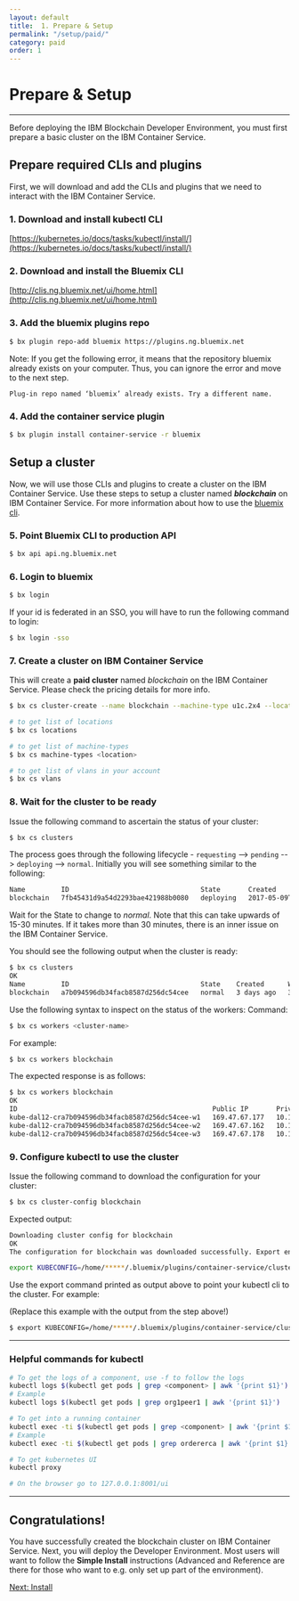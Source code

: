```yaml
---
layout: default
title:  1. Prepare & Setup
permalink: "/setup/paid/"
category: paid
order: 1
---
```


# Prepare & Setup

* * *

Before deploying the IBM Blockchain Developer Environment, you must first prepare a basic cluster on the IBM Container Service.

## Prepare required CLIs and plugins

First, we will download and add the CLIs and plugins that we need to interact with the IBM Container Service.

### 1. Download and install kubectl CLI

[https://kubernetes.io/docs/tasks/kubectl/install/](https://kubernetes.io/docs/tasks/kubectl/install/)

### 2. Download and install the Bluemix CLI

[http://clis.ng.bluemix.net/ui/home.html](http://clis.ng.bluemix.net/ui/home.html)

### 3. Add the bluemix plugins repo

```bash
$ bx plugin repo-add bluemix https://plugins.ng.bluemix.net
```

Note: If you get the following error, it means that the repository bluemix already exists on your computer. Thus, you can ignore the error and move to the next step.

`Plug-in repo named ‘bluemix’ already exists. Try a different name.`

### 4. Add the container service plugin

```bash
$ bx plugin install container-service -r bluemix
```

## Setup a cluster

Now, we will use those CLIs and plugins to create a cluster on the IBM Container Service.  Use these steps to setup a cluster named ___blockchain___ on IBM Container Service. For more information about how to use the [bluemix cli](https://console.bluemix.net/docs/cli/reference/bluemix_cli/bx_cli.html#bluemix_cli).

### 5. Point Bluemix CLI to production API

```bash
$ bx api api.ng.bluemix.net
```

### 6. Login to bluemix

```bash
$ bx login
```

If your id is federated in an SSO, you will have to run the following command to login:
```bash
$ bx login -sso
```

### 7. Create a cluster on IBM Container Service

This will create a __paid cluster__ named _blockchain_ on the IBM Container Service. Please check the pricing details for more info.

```bash
$ bx cs cluster-create --name blockchain --machine-type u1c.2x4 --location dal12 --workers 3 --public-vlan <vlan-id> --private-vlan <vlan-id>

# to get list of locations
$ bx cs locations

# to get list of machine-types
$ bx cs machine-types <location>

# to get list of vlans in your account
$ bx cs vlans
```

### 8. Wait for the cluster to be ready

Issue the following command to ascertain the status of your cluster:
```bash
$ bx cs clusters
```

The process goes through the following lifecycle - ``requesting`` --> ``pending`` --> ``deploying`` --> ``normal``.  Initially you will see something similar to the following:
```bash
Name         ID                                 State       Created                    Workers
blockchain   7fb45431d9a54d2293bae421988b0080   deploying   2017-05-09T14:55:09+0000   0
```

Wait for the State to change to _normal_. Note that this can take upwards of 15-30 minutes. If it takes more than 30 minutes, there is an inner issue on the IBM Container Service.

You should see the following output when the cluster is ready:
```bash
$ bx cs clusters
OK
Name         ID                                 State    Created      Workers   Datacenter   Version
blockchain   a7b094596db34facb8587d256dc54cee   normal   3 days ago   3         dal12        1.7.4_1502
```

Use the following syntax to inspect on the status of the workers:
Command:
```bash
$ bx cs workers <cluster-name>
```

For example:
```bash
$ bx cs workers blockchain
```

The expected response is as follows:
```bash
$ bx cs workers blockchain
OK
ID                                                 Public IP       Private IP     Machine Type   State    Status   Version
kube-dal12-cra7b094596db34facb8587d256dc54cee-w1   169.47.67.177   10.184.9.157   u1c.2x4        normal   Ready    1.7.4_1502
kube-dal12-cra7b094596db34facb8587d256dc54cee-w2   169.47.67.162   10.184.9.173   u1c.2x4        normal   Ready    1.7.4_1502
kube-dal12-cra7b094596db34facb8587d256dc54cee-w3   169.47.67.178   10.184.9.161   u1c.2x4        normal   Ready    1.7.4_1502
```

### 9. Configure kubectl to use the cluster

Issue the following command to download the configuration for your cluster:
```bash
$ bx cs cluster-config blockchain
```

Expected output:

```bash
Downloading cluster config for blockchain
OK
The configuration for blockchain was downloaded successfully. Export environment variables to start using Kubernetes.

export KUBECONFIG=/home/*****/.bluemix/plugins/container-service/clusters/blockchain/kube-config-prod-dal12-blockchain.yml
```

Use the export command printed as output above to point your kubectl cli to the cluster.  For example:

(Replace this example with the output from the step above!)
```bash
$ export KUBECONFIG=/home/*****/.bluemix/plugins/container-service/clusters/blockchain/kube-config-prod-dal12-blockchain.yml
```


* * *

### Helpful commands for kubectl

```bash
# To get the logs of a component, use -f to follow the logs
kubectl logs $(kubectl get pods | grep <component> | awk '{print $1}')
# Example
kubectl logs $(kubectl get pods | grep org1peer1 | awk '{print $1}')

# To get into a running container
kubectl exec -ti $(kubectl get pods | grep <component> | awk '{print $1}') bash
# Example
kubectl exec -ti $(kubectl get pods | grep ordererca | awk '{print $1}') bash

# To get kubernetes UI
kubectl proxy

# On the browser go to 127.0.0.1:8001/ui
```

* * *

## Congratulations!
You have successfully created the blockchain cluster on IBM Container Service.  Next, you will deploy the Developer Environment.  Most users will want to follow the **Simple Install** instructions (Advanced and Reference are there for those who want to e.g. only set up part of the environment).

<a href="/simple" class="button" >Next: Install</a>
